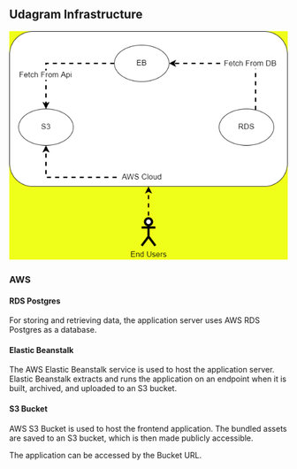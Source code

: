 ## Udagram Infrastructure

![Infrastructure](Infrastructure.png)

### AWS

#### RDS Postgres

For storing and retrieving data, the application server uses AWS RDS Postgres as a database.


#### Elastic Beanstalk

The AWS Elastic Beanstalk service is used to host the application server. Elastic Beanstalk extracts and runs the application on an endpoint when it is built, archived, and uploaded to an S3 bucket.


#### S3 Bucket

AWS S3 Bucket is used to host the frontend application. The bundled assets are saved to an S3 bucket, which is then made publicly accessible.

The application can be accessed by the Bucket URL.